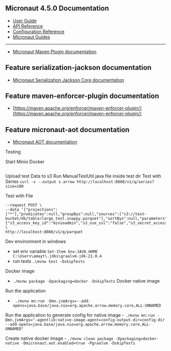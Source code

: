 ## Micronaut 4.5.0 Documentation

- [User Guide](https://docs.micronaut.io/4.5.0/guide/index.html)
- [API Reference](https://docs.micronaut.io/4.5.0/api/index.html)
- [Configuration Reference](https://docs.micronaut.io/4.5.0/guide/configurationreference.html)
- [Micronaut Guides](https://guides.micronaut.io/index.html)
---

- [Micronaut Maven Plugin documentation](https://micronaut-projects.github.io/micronaut-maven-plugin/latest/)
## Feature serialization-jackson documentation

- [Micronaut Serialization Jackson Core documentation](https://micronaut-projects.github.io/micronaut-serialization/latest/guide/)


## Feature maven-enforcer-plugin documentation

- [https://maven.apache.org/enforcer/maven-enforcer-plugin/](https://maven.apache.org/enforcer/maven-enforcer-plugin/)


## Feature micronaut-aot documentation

- [Micronaut AOT documentation](https://micronaut-projects.github.io/micronaut-aot/latest/guide/)



Testing

Start Minio Docker
```docker run    -p 9000:9000    -p 9090:9090    --name minio2    quay.io/minio/minio:latest server /data --console-address ":9090"
```

Upload test Data to s3 
 Run ManualTestUtil.java file inside test dir
Test with Series
``` curl -v --output s.arrow http://localhost:8080/v1/q/series?size=100 ```

Test with File
```curl -v --output count.arrow -H "Content-Type: application/json" \
--request POST \
--data '{"projections":["*"],"predicates":null,"groupBys":null,"sources":["s3://test-bucket/db/table/large_test.snappy.parquet"],"sortBys":null,"parameters":{"s3_access_key_id":"minioadmin","s3_use_ssl":"false","s3_secret_access_key":"minioadmin","s3_endpoint":"localhost:9000"},"limit":null}' \
http://localhost:8080/v1/q/parquet 
```


Dev environment in windows 
  - set env variable 
    ```Set-Item Env:JAVA_HOME  C:\Users\amayt\.jdks\graalvm-jdk-21.0.4```
  - run tests
    ```.\mvnw test -DskipTests```

Docker image 
  - ```./mvnw package -Dpackaging=docker -DskipTests```
Docker native image

Run the application 
  - ``` ./mvnw mn:run -Dmn.jvmArgs=--add-opens=java.base/java.nio=org.apache.arrow.memory.core,ALL-UNNAMED```

Run the application to generate config for native image
    -   ```./mvnw mn:run -Dmn.jvmArgs="-agentlib:native-image-agent=config-output-dir=config-dir --add-opens=java.base/java.nio=org.apache.arrow.memory.core,ALL-UNNAMED"```

Create native docker image 
    - ```./mvnw clean package -Dpackaging=docker-native -Dmicronaut.aot.enabled=true -Pgraalvm -DskipTests```